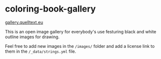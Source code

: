 # coloring-book-gallery

[gallery.quelltext.eu]

This is an open image gallery for everybody's use festuring black and white outline images for drawing.

Feel free to add new images in the `/images/` folder and add a license link to them in the `/_data/strings.yml` file.

[gallery.quelltext.eu]: https://gallery.quelltext.eu/
